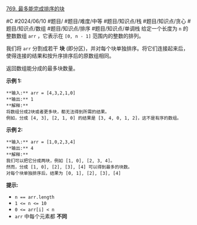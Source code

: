 [769. 最多能完成排序的块](https://leetcode.cn/problems/max-chunks-to-make-sorted/)

#C #2024/06/10 #题目/ #题目/难度/中等 #题目/知识点/栈 #题目/知识点/贪心 #题目/知识点/数组 #题目/知识点/排序 #题目/知识点/单调栈
给定一个长度为 `n` 的整数数组 `arr` ，它表示在 `[0, n - 1]` 范围内的整数的排列。

我们将 `arr` 分割成若干 **块** (即分区)，并对每个块单独排序。将它们连接起来后，使得连接的结果和按升序排序后的原数组相同。

返回数组能分成的最多块数量。

**示例 1:**
```
**输入:** arr = [4,3,2,1,0]
**输出:** 1
**解释:**
将数组分成2块或者更多块，都无法得到所需的结果。
例如，分成 [4, 3], [2, 1, 0] 的结果是 [3, 4, 0, 1, 2]，这不是有序的数组。
```
**示例 2:**
```
**输入:** arr = [1,0,2,3,4]
**输出:** 4
**解释:**
我们可以把它分成两块，例如 [1, 0], [2, 3, 4]。
然而，分成 [1, 0], [2], [3], [4] 可以得到最多的块数。
对每个块单独排序后，结果为 [0, 1], [2], [3], [4]
```
**提示:**

- `n == arr.length`
- `1 <= n <= 10`
- `0 <= arr[i] < n`
- `arr` 中每个元素都 **不同**